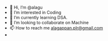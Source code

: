 - 👋 Hi, I’m @alagu
- 👀 I’m interested in Coding
- 🌱 I’m currently learning DSA.
- 💞️ I’m looking to collaborate on Machine
- 📫 How to reach me alagappan.plr@gmail.com
- 

<!---
alagu-p/alagu-p is a ✨ special ✨ repository because its `README.md` (this file) appears on your GitHub profile.
You can click the Preview link to take a look at your changes.
--->
